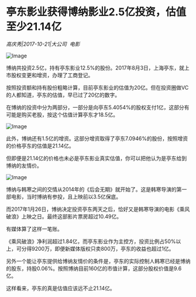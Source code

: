 # 亭东影业获得博纳影业2.5亿投资，估值至少21.14亿

*高庆秀|2017-10-21|大公司 
                                                电影*

![Image](http://si1.go2yd.com/get-image/0IYCI1yPUe0)

博纳共投资2.5亿，持有亭东影业12.5%的股份。2017年8月3日，上海亭东，就上市股权变更和增资，办理了工商登记。

按照投资额和持有股份粗略计算，目前亭东影业的估值为20亿。但在投资圈做VC的人都知道，亭东的估值，早已过了20亿的数字。

在博纳的投资中分为两部分，一部分是向亭东5.4054%的股权支付1亿，这部分有可能是购买老股，按这个估值计算亭东才18.5亿。

![Image](http://si1.go2yd.com/get-image/0IYCI3RkLAW)

此外，博纳还有1.5亿的增资。这部分增资取得了亭东7.0946%的股份，按照增资的价格亭东的估值是21.14亿。

但即便是21.14亿的价格也未必是亭东影业真实估值，你可以把他认为是亭东给到博纳的友情价。

![Image](http://si1.go2yd.com/get-image/0IYCI4Us3to)

博纳与韩寒之间的交情从2014年的《后会无期》就开始了。这是韩寒导演的第一部电影，当时博纳有参投，且上映前以3.5亿保底。

而2017年1月26日，博纳决定投资亭东两天之后，恰好又是韩寒导演的电影《乘风破浪》上映之日。最终这部影片票房超过10.49亿。

有媒体算了这样一笔账。

《乘风破浪》净利润超过1.84亿，而亭东影业作为主控方，投资比例占50%以上，可分得9200万，即便新媒体版权只卖800万，亭东的收益也超过1亿。

另外一个能让亭东提供给博纳友情价的条件是，亭东的实际控制人韩寒已经是博纳的股东，持股0.06%。按照博纳目前160亿的市值计算，这部分股权价值是9.6亿。

这样看来，亭东的真是估值应该远不止21.14亿。

